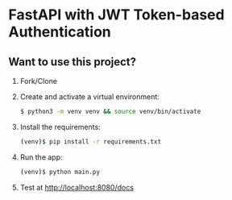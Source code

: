 # FastAPI with JWT Token-based Authentication

## Want to use this project?

1. Fork/Clone

1. Create and activate a virtual environment:

    ```sh
    $ python3 -m venv venv && source venv/bin/activate
    ```

1. Install the requirements:

    ```sh
    (venv)$ pip install -r requirements.txt
    ```

1. Run the app:

    ```sh
    (venv)$ python main.py
    ```

1. Test at [http://localhost:8080/docs](http://localhost:8080/docs)
